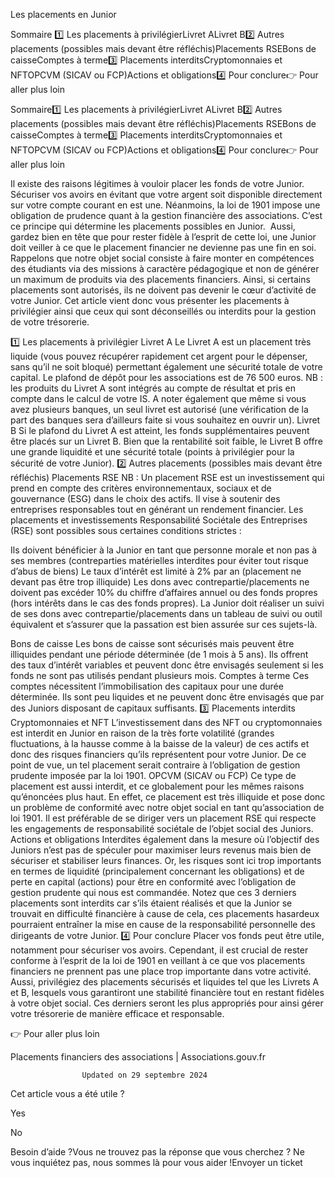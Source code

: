 



Les placements en Junior

Sommaire 
1️⃣ Les placements à privilégierLivret ALivret B2️⃣ Autres placements (possibles mais devant être réfléchis)Placements RSEBons de caisseComptes à terme3️⃣ Placements interditsCryptomonnaies et NFTOPCVM (SICAV ou FCP)Actions et obligations4️⃣ Pour conclure👉 Pour aller plus loin



Sommaire1️⃣ Les placements à privilégierLivret ALivret B2️⃣ Autres placements (possibles mais devant être réfléchis)Placements RSEBons de caisseComptes à terme3️⃣ Placements interditsCryptomonnaies et NFTOPCVM (SICAV ou FCP)Actions et obligations4️⃣ Pour conclure👉 Pour aller plus loin

Il existe des raisons légitimes à vouloir placer les fonds de votre Junior. Sécuriser vos avoirs en évitant que votre argent soit disponible directement sur votre compte courant en est une.
Néanmoins, la loi de 1901 impose une obligation de prudence quant à la gestion financière des associations. C’est ce principe qui détermine les placements possibles en Junior. 
Aussi, gardez bien en tête que pour rester fidèle à l’esprit de cette loi, une Junior doit veiller à ce que le placement financier ne devienne pas une fin en soi.
Rappelons que notre objet social consiste à faire monter en compétences des étudiants via des missions à caractère pédagogique et non de générer un maximum de produits via des placements financiers.
Ainsi, si certains placements sont autorisés, ils ne doivent pas devenir le cœur d’activité de votre Junior. Cet article vient donc vous présenter les placements à privilégier ainsi que ceux qui sont déconseillés ou interdits pour la gestion de votre trésorerie.

1️⃣ Les placements à privilégier
Livret A
Le Livret A est un placement très liquide (vous pouvez récupérer rapidement cet argent pour le dépenser, sans qu’il ne soit bloqué) permettant également une sécurité totale de votre capital. Le plafond de dépôt pour les associations est de 76 500 euros.
NB : les produits du Livret A sont intégrés au compte de résultat et pris en compte dans le calcul de votre IS.
A noter également que même si vous avez plusieurs banques, un seul livret est autorisé (une vérification de la part des banques sera d’ailleurs faite si vous souhaitez en ouvrir un).
Livret B
Si le plafond du Livret A est atteint, les fonds supplémentaires peuvent être placés sur un Livret B. Bien que la rentabilité soit faible, le Livret B offre une grande liquidité et une sécurité totale (points à privilégier pour la sécurité de votre Junior).
2️⃣ Autres placements (possibles mais devant être réfléchis)
Placements RSE
NB : Un placement RSE est un investissement qui prend en compte des critères environnementaux, sociaux et de gouvernance (ESG) dans le choix des actifs. Il vise à soutenir des entreprises responsables tout en générant un rendement financier.
Les placements et investissements Responsabilité Sociétale des Entreprises (RSE) sont possibles sous certaines conditions strictes :

Ils doivent bénéficier à la Junior en tant que personne morale et non pas à ses membres (contreparties matérielles interdites pour éviter tout risque d’abus de biens)
Le taux d’intérêt est limité à 2% par an (placement ne devant pas être trop illiquide)
Les dons avec contrepartie/placements ne doivent pas excéder 10% du chiffre d’affaires annuel ou des fonds propres (hors intérêts dans le cas des fonds propres).
La Junior doit réaliser un suivi de ses dons avec contrepartie/placements dans un tableau de suivi ou outil équivalent et s’assurer que la passation est bien assurée sur ces sujets-là.

Bons de caisse
Les bons de caisse sont sécurisés mais peuvent être illiquides pendant une période déterminée (de 1 mois à 5 ans). Ils offrent des taux d’intérêt variables et peuvent donc être envisagés seulement si les fonds ne sont pas utilisés pendant plusieurs mois.
Comptes à terme
Ces comptes nécessitent l’immobilisation des capitaux pour une durée déterminée. Ils sont peu liquides et ne peuvent donc être envisagés que par des Juniors disposant de capitaux suffisants.
3️⃣ Placements interdits
Cryptomonnaies et NFT
L’investissement dans des NFT ou cryptomonnaies est interdit en Junior en raison de la très forte volatilité (grandes fluctuations, à la hausse comme à la baisse de la valeur) de ces actifs et donc des risques financiers qu’ils représentent pour votre Junior. De ce point de vue, un tel placement serait contraire à l’obligation de gestion prudente imposée par la loi 1901.
OPCVM (SICAV ou FCP)
Ce type de placement est aussi interdit, et ce globalement pour les mêmes raisons qu’énoncées plus haut. En effet, ce placement est très illiquide et pose donc un problème de conformité avec notre objet social en tant qu’association de loi 1901.
Il est préférable de se diriger vers un placement RSE qui respecte les engagements de responsabilité sociétale de l’objet social des Juniors.
Actions et obligations
Interdites également dans la mesure où l’objectif des Juniors n’est pas de spéculer pour maximiser leurs revenus mais bien de sécuriser et stabiliser leurs finances. Or, les risques sont ici trop importants en termes de liquidité (principalement concernant les obligations) et de perte en capital (actions) pour être en conformité avec l’obligation de gestion prudente qui nous est commandée.
Notez que ces 3 derniers placements sont interdits car s’ils étaient réalisés et que la Junior se trouvait en difficulté financière à cause de cela, ces placements hasardeux pourraient entraîner la mise en cause de la responsabilité personnelle des dirigeants de votre Junior.
4️⃣ Pour conclure
Placer vos fonds peut être utile, notamment pour sécuriser vos avoirs. Cependant, il est crucial de rester conforme à l’esprit de la loi de 1901 en veillant à ce que vos placements financiers ne prennent pas une place trop importante dans votre activité. Aussi, privilégiez des placements sécurisés et liquides tel que les Livrets A et B, lesquels vous garantiront une stabilité financière tout en restant fidèles à votre objet social. Ces derniers seront les plus appropriés pour ainsi gérer votre trésorerie de manière efficace et responsable.

👉 Pour aller plus loin

Placements financiers des associations | Associations.gouv.fr



					Updated on 29 septembre 2024				



Cet article vous a été utile ?




Yes



No





Besoin d’aide ?Vous ne trouvez pas la réponse que vous cherchez ? Ne vous inquiétez pas, nous sommes là pour vous aider !Envoyer un ticket

